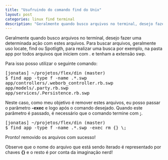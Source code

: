 ```yaml
---
title: "Usufruindo do comando find do Unix"
layout: post
categories: linux find terminal
description: "Geralmente quando busco arquivos no terminal, desejo fazer uma determinada ação com estes arquivos. Para buscar arquivos, geralmente uso locate, find ou Spot..."
---
```

Geralmente quando busco arquivos no terminal, desejo fazer uma determinada ação com estes arquivos. Para buscar arquivos, geralmente uso locate, find ou Spotligth, para realizar uma busca por exemplo, na pasta app por todos arquivos que iniciem com . e tenham a extensão swp.

Para isso posso utilizar o seguinte comando:

<div><pre>
[jonatas] ~/projetos/flex/din (master)
$ find app -type f -name .*.swp 
app/controllers/.weborb_controller.rb.swp
app/models/.party.rb.swp
app/services/.Persistence.rb.swp
</pre></div>

Neste caso, como meu objetivo é remover estes arquivos, eu posso passar o parâmetro **-exec** e logo após o comando desejado. Quando este parâmetro é passado, é necessário que o comando termine com **;**. 

<div><pre>
[jonatas] ~/projetos/flex/din (master)
$ find app -type f -name .*.swp -exec rm {} \;
</pre></div>

Pronto! removido os arquivos com sucesso!

Observe que o nome do arquivo que está sendo iterado é representado por chaves **{}** e o resto é por conta da imaginação nerd!

